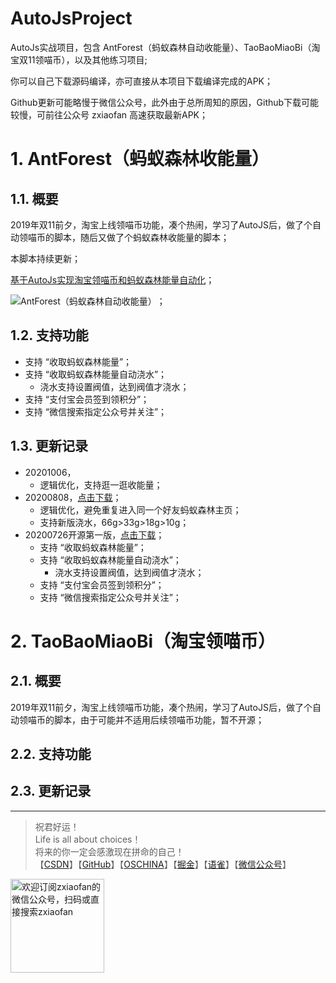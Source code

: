 # AutoJsProject
AutoJs实战项目，包含 AntForest（蚂蚁森林自动收能量）、TaoBaoMiaoBi（淘宝双11领喵币），以及其他练习项目;    

你可以自己下载源码编译，亦可直接从本项目下载编译完成的APK；    

Github更新可能略慢于微信公众号，此外由于总所周知的原因，Github下载可能较慢，可前往公众号 zxiaofan 高速获取最新APK；

# 1. AntForest（蚂蚁森林收能量）
## 1.1. 概要
2019年双11前夕，淘宝上线领喵币功能，凑个热闹，学习了AutoJS后，做了个自动领喵币的脚本，随后又做了个蚂蚁森林收能量的脚本；    

本脚本持续更新；

[基于AutoJs实现淘宝领喵币和蚂蚁森林能量自动化](https://blog.csdn.net/u010887744/article/details/102883137)；    

![AntForest（蚂蚁森林自动收能量）](http://tc.zxiaofan.com/tc/a/2007/2007antforest.jpg?x-oss-process=style/Size90AndSign)；
## 1.2. 支持功能
- 支持 “收取蚂蚁森林能量”；
- 支持 “收取蚂蚁森林能量自动浇水”；
  - 浇水支持设置阀值，达到阀值才浇水；
- 支持 “支付宝会员签到领积分”；
- 支持 “微信搜索指定公众号并关注”；

## 1.3. 更新记录
- 20201006，
   - 逻辑优化，支持逛一逛收能量；
- 20200808，[点击下载](https://github.com/zxiaofan/AutoJsProject/releases/tag/v5.2.0)；
   - 逻辑优化，避免重复进入同一个好友蚂蚁森林主页；
   - 支持新版浇水，66g>33g>18g>10g；
- 20200726开源第一版，[点击下载](https://github.com/zxiaofan/AutoJsProject/releases/tag/v5.1.0)；
   - 支持 “收取蚂蚁森林能量”；
   - 支持 “收取蚂蚁森林能量自动浇水”；
        - 浇水支持设置阀值，达到阀值才浇水；
   - 支持 “支付宝会员签到领积分”；
   - 支持 “微信搜索指定公众号并关注”；

# 2. TaoBaoMiaoBi（淘宝领喵币）
## 2.1. 概要
2019年双11前夕，淘宝上线领喵币功能，凑个热闹，学习了AutoJS后，做了个自动领喵币的脚本，由于可能并不适用后续领喵币功能，暂不开源；

## 2.2. 支持功能
## 2.3. 更新记录


    
---
>祝君好运！<br>
Life is all about choices！<br>
将来的你一定会感激现在拼命的自己！<br>
【[CSDN](https://blog.csdn.net/u010887744)】【[GitHub](https://github.com/zxiaofan)】【[OSCHINA](https://my.oschina.net/zxiaofan)】【[掘金](https://juejin.im/user/5b61e64df265da0f4d0d90f8/activities)】【[语雀](https://www.yuque.com/zxiaofan)】【[微信公众号](http://tc.zxiaofan.com/tc/zxiaofan_dyh.jpg)】   
<img src="http://tc.zxiaofan.com/tc/zxiaofan_dyh.jpg"  height="150" width="150" alt="欢迎订阅zxiaofan的微信公众号，扫码或直接搜索zxiaofan">

